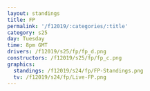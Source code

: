 ```yaml
---
layout: standings
title: FP
permalink: '/f12019/:categories/:title'
category: s25
day: Tuesday
time: 8pm GMT
drivers: /f12019/s25/fp/fp_d.png
constructors: /f12019/s25/fp/fp_c.png
graphics:
  standings: /f12019/s24/fp/FP-Standings.png
  tv: /f12019/s24/fp/Live-FP.png
---
```


